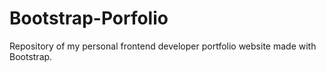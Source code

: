 # Bootstrap-Porfolio
Repository of my personal frontend developer portfolio website made with Bootstrap.
